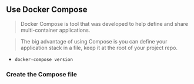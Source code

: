 ## Use Docker Compose

> Docker Compose is tool that was developed to help define and share multi-container applications.

> The big advantage of using Compose is you can define your application stack in a file, keep it at the root of your project repo.

- `docker-compose version`

### Create the Compose file

